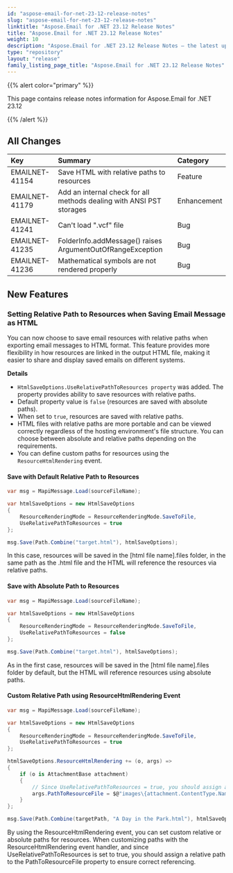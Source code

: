 ```yaml
---
id: "aspose-email-for-net-23-12-release-notes"
slug: "aspose-email-for-net-23-12-release-notes"
linktitle: "Aspose.Email for .NET 23.12 Release Notes"
title: "Aspose.Email for .NET 23.12 Release Notes"
weight: 10
description: "Aspose.Email for .NET 23.12 Release Notes – the latest updates and fixes."
type: "repository"
layout: "release"
family_listing_page_title: "Aspose.Email for .NET 23.12 Release Notes"
---
```


{{% alert color="primary" %}}

This page contains release notes information for Aspose.Email for .NET 23.12

{{% /alert %}}

## **All Changes**

|**Key**|**Summary**|**Category**|
| :- | :- | :- |
|EMAILNET-41154|Save HTML with relative paths to resources|Feature|
|EMAILNET-41179|Add an internal check for all methods dealing with ANSI PST storages|Enhancement|
|EMAILNET-41241|Can't load ".vcf" file|Bug|
|EMAILNET-41235|FolderInfo.addMessage() raises ArgumentOutOfRangeException|Bug|
|EMAILNET-41236|Mathematical symbols are not rendered properly|Bug|

## **New Features**

### **Setting Relative Path to Resources when Saving Email Message as HTML**

You can now choose to save email resources with relative paths when exporting email messages to HTML format. This feature provides more flexibility in how resources are linked in the output HTML file, making it easier to share and display saved emails on different systems.

**Details**

- `HtmlSaveOptions.UseRelativePathToResources property` was added. The property provides ability to save resources with relative paths.
- Default property value is `false` (resources are saved with absolute paths).
- When set to `true`, resources are saved with relative paths.
- HTML files with relative paths are more portable and can be viewed correctly regardless of the hosting environment's file structure. 
  You can choose between absolute and relative paths depending on the requirements.
- You can define custom paths for resources using the `ResourceHtmlRendering` event.

#### Save with Default Relative Path to Resources

```cs
var msg = MapiMessage.Load(sourceFileName);

var htmlSaveOptions = new HtmlSaveOptions
{
    ResourceRenderingMode = ResourceRenderingMode.SaveToFile,
    UseRelativePathToResources = true
};

msg.Save(Path.Combine("target.html"), htmlSaveOptions);
```

In this case, resources will be saved in the [html file name].files folder, in the same path as the .html file and the HTML will reference the resources via relative paths.

#### Save with Absolute Path to Resources

```cs
var msg = MapiMessage.Load(sourceFileName);

var htmlSaveOptions = new HtmlSaveOptions
{
    ResourceRenderingMode = ResourceRenderingMode.SaveToFile,
    UseRelativePathToResources = false
};

msg.Save(Path.Combine("target.html"), htmlSaveOptions);
```

As in the first case, resources will be saved in the [html file name].files folder by default, but the HTML will reference resources using absolute paths.

#### Custom Relative Path using ResourceHtmlRendering Event

```cs
var msg = MapiMessage.Load(sourceFileName);

var htmlSaveOptions = new HtmlSaveOptions
{
    ResourceRenderingMode = ResourceRenderingMode.SaveToFile,
    UseRelativePathToResources = true
};

htmlSaveOptions.ResourceHtmlRendering += (o, args) =>
{
    if (o is AttachmentBase attachment)
    {
	    // Since UseRelativePathToResources = true, you should assign a relative path to the PathToResourceFile property.
        args.PathToResourceFile = $@"images\{attachment.ContentType.Name}";
    }
};

msg.Save(Path.Combine(targetPath, "A Day in the Park.html"), htmlSaveOptions);
```

By using the ResourceHtmlRendering event, you can set custom relative or absolute paths for resources. When customizing paths with the ResourceHtmlRendering event handler, and since UseRelativePathToResources is set to true, you should assign a relative path to the PathToResourceFile property to ensure correct referencing.
